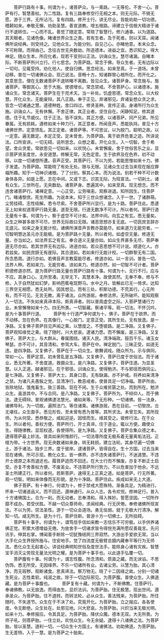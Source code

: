 <!-- { "loadSidebar": true } -->
　　菩萨行路有十事。何谓为十。诸菩萨众。与一乘路。一无等伦。不舍一心。菩萨有行。智慧善权。为二性路。复有三路奉修空行无相之本。则无元际。不猗无愿。游于三界。无所沾污。复有四路。修开士行。讲无尽业。皆能劝助一切功德。稽颡如来。奉敬无懈。劝助圣慧。善宣道教。增五根路。谛建立于信根大精进于诸行不退转住。一心而不乱。善觉了随定意。常晓了智慧行。修六通事。以为道路。其天眼者。见诸色像。睹诸世界众生之类。若有生者。及于死者。则以天耳。闻诸佛所说经典。则受持之。见他众生。为能分别。自见己心。亦睹他意。本末众念。不可称限。而得由己。念往古世无央数劫。所造德本。进益之宜。悉识知之。得大神足。随众生本。所应化者。现若干变则以正法。训诲众生。慧尽诸漏。自睹本际。不断菩萨所兴立行。行七思念。为菩萨路。常念于佛。导众生者。无有边际以一切句。见辄受持。劝化他人。使自归佛。思念经法。如来至真。于一道场。未曾动移。普在一切诸佛众会。现己说法。音畅十方。知诸群黎心根所在。而开化之。其意思念。僧在无数诸菩萨不退转睹不离数。皆见众生。诸菩萨身。常念施与。施诸菩萨。等御其心。思于大施。使德增长。常念禁戒。不舍菩萨心。以诸德本。施诸众生。常念诸天。菩萨生在于兜术天。当一补处。饥虚思德。常念众生。以大权慧。开化众生。无能废辩。其八正路。奉于正见。弃诸邪见。弃诸妄想众贪之求。皆念一切诸通之慧。道德种姓。舍口四过。修贤圣种。宣传正语。身诸所行为众生施。训诲众人。无有休懈。不舍正律。其正业者。坚住自在。闲静知足。修其道德。住于礼节威仪。住于正法。皆不误失。其正方便。以诸菩萨。同产兄弟。所见眷属。无有损耗。遵修如来十种力行。其正意者。所闻音声。悉能执持。普见十方诸佛世界。定意愦乱。其正定者。诸菩萨等。不可思议。以为脱门。聪明之故。以一定意。遍无数定。本定正受。定未曾舍。为菩萨路。离于欲界危害之迹。所讲说法。口所宣讲。一切无碍。说所思念。众想之着。开化众生。入一切智。舍于希望。舍众贪爱。常欲思见一切如来。以欢悦心。未曾懈废。舍于世俗苦乐之业。显示菩萨贤圣度世。永安道慧。修解无常。无色定意。生于欲界及在色界。初不动移。以度一切诸想所遭。音声正受。其菩萨行。不以为劳。若能思惟如来十力。佛子发遣。为菩萨路。常能晓了有处无处。限与无限。见诸众生过去当来现在报应罪福所趣。知于一切神识诸根。了了分别。察其心本。而为说法。别若干种不可计数身体各异。如是上愿。志在中间。又或下志。识其无际。为班宣法。一切刹土。诸有众生。三世所在。无央数劫。诸菩萨身。悉遍其中。如来至真。现无想念。而不违舍诸菩萨行。诸禅定意。一心正受。尘劳嗔恚。观察进退。知所因生。住菩萨门。睹诸黎庶。死生所趣。为说本末。知于三世众想诸念。入于一世。了诸群萌。尘劳挂碍。志性结解。悉令尽索。不舍菩萨所兴显行。是为十路。菩萨住此。悉逮无上如来权道菩萨行路无量。道至无限。行道无数净不可计。所以者何。菩萨行道无量有十事。何谓为十。察于虚空不可计矣。法界中间。向玄之有玄。悉无量矣。众生之种甚多故不可尽。世界无际故曰无限。诸恶思想亦复无底。一切民庶言辞亦无底元。如来之身无能计校。诸佛所演音声言教亦莫能尽。如来道力无能穷者。一切智明慧达圣元亦无能极。是为菩萨路十无量。所以者何。如虚空无量。修道无量。亦当如之。如法界玄之有玄。奉合道义无量亦如。如众生界甚多无尽。菩萨奉道无尽亦如。若其世界无有边际。进道亦如。若众恶思想不可计说。顺道化人。亦若兹矣。如民庶辞无有崖际。其合道如。若如来行无能计校。一切群黎无有二国。所念悉周。道行亦如。若佛音声言教莫能尽者。修道亦如。以一言训。普告一切。法界人种。若如来力。无能穷者。进如来力。修道亦然。如一切智不可计者。菩萨积德修道亦然。是为菩萨行路无量也菩萨行路有十事。何谓为十。无行不行。应与不应。其身口心。无所至凑。无举无下。其慧本净。故使其然。无奉不奉。修与不修。入于自然犹如幻梦。影响芭蕉电现野马。水中之月。皆解此已无一倚求。达知三界空无相愿。悉无处所。因其想见。而有三处。积斯功德。不荒其行。心无所有。而不可见。无言无教。离于诸法。众所游居。奉修法界。无所破坏。能知观察入一切法。不失如来真谛本际。斯真谛者。则以普周虚空之际。入菩萨慧诸行力业。未曾懈惓如来十力。四无所畏。一切智藏。察诸平等。观一切法。不怀沉吟。是为十事菩萨行道。
　　菩萨有十行道严净何谓为十。佛子。菩萨在于欲界。而不动移。忽在色界。在其像行。一心脱门。定意正受。其所生处。无有放逸。是一净路。又复佛子菩萨目见声闻之乘。以慧度之。不堕彼路。是二净路。又复佛子。菩萨观知缘觉之乘。晓了随时。兴大悲哀。逮诸力愿。而不懈废。是三净路。又复佛子。菩萨大士。与大群从。眷属围绕。诸天人民。清净端政。鼓百千乐。诸玉女琴瑟。亦不可计。其音清和。参驾大车。菩萨在中。禅定脱门。三昧正受。如道无违。是四净路。又复佛子。菩萨在于一切众生。歌舞调戏。随众所为。示与俱同。常如一心。菩萨定意。初未曾乱是五净路。又复佛子。菩萨已度于世俗法。而于诸业。悉无所著。不舍度道。救摄众生。是六净路。又复佛子。菩萨住道。为显圣慧。以入正道。越诸邪见。在于邪径。训诲众生。使得勉济。不与邪径而俱同尘。是七净路。又复佛子。菩萨大士。其身口意。无有缺漏。亦不护戒。将养如来清净之禁。为诸凡夫愚騃之党。显清净行。教恶戒者。使普具足一切净福。菩萨所由。皆除地狱。饿鬼畜生。致三善路。现在不闲。生于众难贫匮之处。而到所在。勉济众生。虽游其中。不与合同。是八净路。又复佛子。菩萨所为。不倾仰人。而于佛法。逮无碍辩。普观诸佛逮法慧光。诸如来等。下无形种。一切诸佛。皆一法身。诸佛导利。为一切故。遍照法门。等住诸乘。诸佛游居。悉在目前。一切黎庶。佥无堪任。众生面手。悉见形呰。至未曾有悉为普等。其所求法。未曾忘失。其所现师。为从何受。悉恭敬之。咸起迎逆。因怪而生。缘其受之。彼修行法。在于众生。所以者何。善权方便。菩萨所行。开士真谛。住于道业。辄以方便。趣使众生。得随律教。显现权道。各使得所。是九净路。又复佛子。菩萨合集众德之本。逮得菩萨最上妙法。普具如来阿惟颜行。一切法尊所度无极系着无量离垢法冠。正缯为带。十方世界。现无央数诸如来身。转无耗损。建立法轮。其身尽遍一切佛土。游于诸法。独步三界。度于彼岸。逮诸菩萨。皆得自在。生十方国。过去当来现在诸佛。所可示现。教化众生。皆一佛界。亦不违失诸菩萨行。不迷道慧。不违开士德原之本而退还也。履菩萨迹而不回还。在大士行而不懈废。亦复不断正士启受。亦复不舍善权方便。不废圣业。不违菩萨所行势力。不以危害加于他余。不远圣士所建正行。所以者何。若斯菩萨。速得无上正真之道。如是菩萨。行无所著。观一切智。明如来体像而无形貌。是为十净路。菩萨住此。疾成如来无上大道。
　　佛子菩萨。有十奉行。何谓为十。修于禁戒大愿殊特。渐备具足。为精进行。怀来一切诸道品义。而不回还。遵神通行。从众人志。各令欢悦。修神足行。普入十方诸佛国土。合为一刹。而无动者。志奉清和。得入殊妙。誓愿坚固。一切所作靡不成办。若受伏胜。不越一切众尊师命。求闻经典。行无厌倦。奉修诸佛所班宣法。不以为劳。崇法圣性。游于一切众会道场。勇无怯弱。就于无极大行清净。解知一切。咸无所生。是为十行。菩萨住斯。普游十方一切佛土。无所挂碍。
　　菩萨有十事手。何谓为十。谓笃信手信如来教一志信乐不可穷极。以手供养诸佛正觉。积累大德增益无倦。为放舍手一切诸求皆令得悦充满所愿叹善哉言。先问讯手。伸其右掌。博闻善手断除一切犹豫结网三界寂然。大游出手爱欲无常。当以大手化众生界授所施与。住安地手。觉了四流度无极臂总摄内藏奉平等行为无师法。悉化众生无起害心。讲说经典明知世俗及度世法手。能除身心诸有灾疾。智慧宝手消灭尘劳现无量法光明之耀。是为菩萨十事手也。以此道手弘覆一切。
　　菩萨腹有十事。何谓为十。谓志性腹。所念清和。质直之藏。而无谀谄。不思伪饰。悉无所受。无因缘界。不乐一切诸所有业。去诸尘劳。以慧为胎。其心清净。而无瑕秽。观断诸食。思真谛法。察万物无。晓了十二因缘之故。分别一切诸生死业。志性柔软。纯淑之故。除于一切边际邪见。为菩萨腹。普使众生。入佛道藏。是为菩萨十事腹也。
　　菩萨复有十藏。何谓为十。不断佛教。住菩萨行。奉诸佛教。以无放逸。而得由生。显炽法训。为菩萨胎。住无极慧。现出世间。遵承圣众。为菩萨胎。住不退转。而转法轮。必从众生。善法残来。为菩萨胎。所住随时。不失道节。众生在于不决了处。究竟开化。为菩萨胎。立之报应。各各使度。令无断绝。众生处在。处邪见地。兴大悲哀。为菩萨胎。兴炽当来无极光明。如来十力。奉修报应。令其具足。为菩萨胎。降伏众魔。德本无双。大无所畏。为师子吼。则菩萨胎。一住立处。欢悦众生。令无余疑。逮得十八诸佛之法。为菩萨胎。皆以圣慧。道利一切。一切众生十方国土。有诸佛法。劝助佛道。为菩萨胎。生无差特。入于一慧。是为菩萨之十胎矣。
